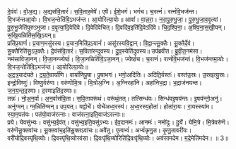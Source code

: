 

  
दे॒वंवः॑। वो॒अ॒द्य। अ॒द्यस॑वि॒तारं॑। स॒वि॒तार॒मेषे॑। एषे॑। ई॒शे॒भगं॑। भगं॑च। च॒रत्नं॑। रत्नं॑वि॒भज॑न्त। वि॒भज॑न्तआ॒योः। वि॒भज॒न्तेति॑वि॒ऽभज॑न्त। आ॒योरित्या॒योः॥ आवां॑। वा॒न्न॒रा॒। न॒रा॒पु॒रु॒भु॒जा॒। पु॒रु॒भु॒जा॒व॒वृ॒त्यां। पु॒रु॒भु॒जेति॑पुरुऽभुजा। व॒वृ॒त्यां॒दि॒वेदि॑वे। दि॒वेदि॑वेचित्। दि॒वदि॑व॒इति॑दि॒वेऽदि॑वे। चि॒द॒श्वि॒ना॒। अ॒श्वि॒ना॒स॒खी॒यन्। स॒खि॒यन्निति॑स॒खि॒ऽयन्॥  
प्रति॑प्र॒याणं॑। प्र॒याण॒मसु॑रस्य। प्र॒यान॒मिति॑प्र॒ऽयानं॑। असु॑रस्यवि॒द्वान्। वि॒द्वान्त्सू॒क्तैः। सू॒क्तैर्दे॒वं। सू॒क्तैरिति॑सु॒ऽउ॒क्तैः। दे॒वंस॑वि॒तारं॑। स॒विता॑रन्दुवस्य। दु॒व॒स्येति॑दुवस्य॥ उप॑ब्रवीत। ब्रु॒वी॒त॒नम॑सा। नम॑साविजा॒नन्। वि॒जा॒नन्ज्येष्ठं॑। वि॒जा॒नन्निति॑वि॒ऽजा॒नन्। ज्येष्ठं॑च। च॒रत्नं॑। रत्नं॑वि॒भज॑न्तं। वि॒भज॑न्तमा॒योः। वि॒भज॒न्तेति॑वि॒ऽभज॑न्त। आ॒योरित्या॒योः॥  
अ॒द॒त्र॒याद॑यते। द॒य॒ते॒वार्या॑णि। वार्या॑णिपू॒षा। पू॒षाभगः॑। भगो॒अदि॑तिः। अदि॑ति॒र्वस्तः॑। वस्त॑उ॒स्रः। उ॒स्रइत्यु॒स्रः। इन्द्रो॒विष्णुः॑। विष्णु॒र्वरु॑णः। वरु॑णॊमि॒त्रः। मि॒त्रोअ॒ग्निः। अ॒ग्निरहा॑नि। अहा॑निभ॒द्रा। भ॒द्राज॑नयन्त। ज॒न॒य॒न्त॒द॒स्माः। द॒स्माइति॑द॒स्माः॥  
तन्नः॑। नो॒अ॒न॒र्वा। अ॒न॒र्वास॑वि॒ता। स॒वि॒तावरू॑थं। वरू॑थं॒तत्। तत्सिन्ध॑वः। सिन्ध॑वइ॒षय॑न्तः। इ॒षय॑न्तो॒अनु॑। अनु॑ग्मन्। ग्म॒न्निति॑ग्मन्॥ उप॒यत्। यद्वोचे॑। वोचे॑अध्व॒रस्य॑। अ॒ध्व॒रस्य॒होता॑। होता॑रा॒यः। रा॒यस्स्या॑म। स्या॒म॒पत॑यः। पत॑यो॒वाज॑रत्नाः। वाज॑रत्ना॒इति॒वाज॑ऽरत्नाः॥  
प्रये। येवसु॑भ्यः। वसु॑भ्य॒ईव॑त्। वसु॑भ्य॒इति॒वसु॑ऽभ्यः। ईव॒दानमः॑। आनमः॑। नमो॑दुः। दु॒र्ये। येमि॒त्रे। मि॒त्रेवरु॑णॆ। वरु॑णॆसू॒क्तवा॑चः। सू॒क्तवा॑च॒इति॑सू॒क्तऽवा॑चः॥ अवै॑तु। ए॒त्वभ्वं॑। अभ्वं॑कृणु॒त। कृ॒णु॒तावरी॑यः। वरी॑योदि॒वस्पृ॑थि॒व्योः। दि॒वस्पृ॑थि॒व्योरव॑सा। दि॒वःपृ॑थि॒व्योरिति॑दि॒वःपृ॑थि॒व्योः। अव॑सामदेम। म॒दे॒मेति॑मदेम। ॥ 3॥  
